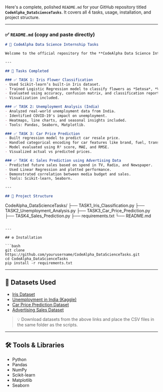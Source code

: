 Here's a complete, polished `README.md` for your GitHub repository titled **`CodeAlpha_DataScienceTasks`**. It covers all 4 tasks, usage, installation, and project structure.

---

### ✅ `README.md` (copy and paste directly)

```markdown
# 🚀 CodeAlpha Data Science Internship Tasks

Welcome to the official repository for the **CodeAlpha Data Science Internship**. This project includes solutions for **all 4 major tasks** using Python and popular ML libraries.

---

## 📌 Tasks Completed

### ✅ TASK 1: Iris Flower Classification
- Used Scikit-learn’s built-in Iris dataset.
- Trained Logistic Regression model to classify flowers as *Setosa*, *Versicolor*, or *Virginica*.
- Evaluated using accuracy, confusion matrix, and classification report.
- Visualization included.

### ✅ TASK 2: Unemployment Analysis (India)
- Analyzed real-world unemployment data from India.
- Identified COVID-19's impact on unemployment.
- Heatmaps, line charts, and seasonal insights included.
- Tools: Pandas, Seaborn, Matplotlib.

### ✅ TASK 3: Car Price Prediction
- Built regression model to predict car resale price.
- Handled categorical encoding for car features like brand, fuel, transmission.
- Model evaluated using R² score, MAE, and RMSE.
- Visualized actual vs predicted prices.

### ✅ TASK 4: Sales Prediction using Advertising Data
- Predicted future sales based on spend in TV, Radio, and Newspaper.
- Used Linear Regression and plotted performance.
- Demonstrated correlation between media budget and sales.
- Tools: Scikit-learn, Seaborn.

---

## 📁 Project Structure

```

CodeAlpha\_DataScienceTasks/
├── TASK1\_Iris\_Classification.py
├── TASK2\_Unemployment\_Analysis.py
├── TASK3\_Car\_Price\_Prediction.py
├── TASK4\_Sales\_Prediction.py
├── requirements.txt
└── README.md

````

---

## ⚙️ Installation

```bash
git clone https://github.com/yourusername/CodeAlpha_DataScienceTasks.git
cd CodeAlpha_DataScienceTasks
pip install -r requirements.txt
````

---

## 💾 Datasets Used

* [Iris Dataset](https://scikit-learn.org/stable/auto_examples/datasets/plot_iris_dataset.html)
* [Unemployment in India (Kaggle)](https://www.kaggle.com/datasets/gokulrajkmv/unemployment-in-india)
* [Car Price Prediction Dataset](https://www.kaggle.com/datasets/vijayaadithyanvg/car-price-predictionused-cars)
* [Advertising Sales Dataset](https://www.kaggle.com/datasets/bumba5341/advertisingcsv)

> 💡 Download datasets from the above links and place the CSV files in the same folder as the scripts.

---

## 🛠 Tools & Libraries

* Python
* Pandas
* NumPy
* Scikit-learn
* Matplotlib
* Seaborn
